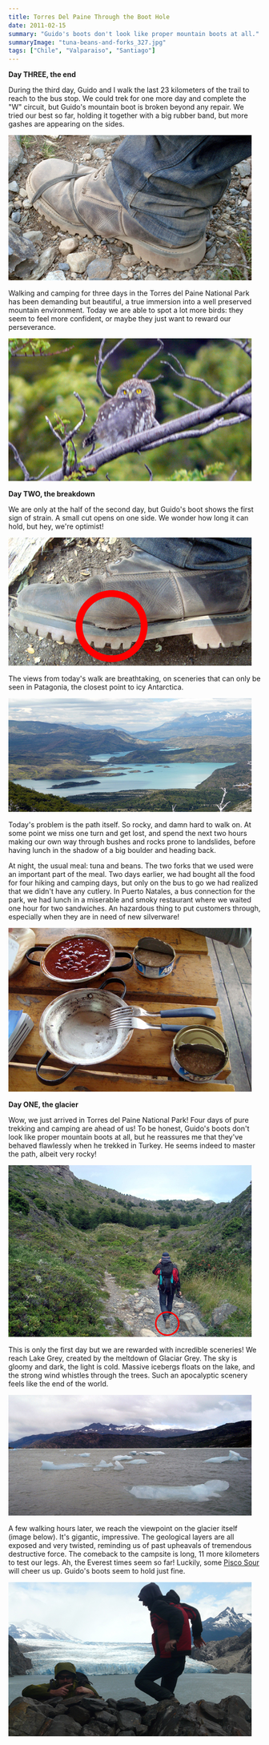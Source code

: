 ```yaml
---
title: Torres Del Paine Through the Boot Hole
date: 2011-02-15
summary: "Guido's boots don't look like proper mountain boots at all."
summaryImage: "tuna-beans-and-forks_327.jpg"
tags: ["Chile", "Valparaiso", "Santiago"]
---
```


**Day THREE, the end**

During the third day, Guido and I walk the last 23 kilometers of the trail to reach to the bus stop. We could trek for one more day and complete the "W" circuit, but Guido's mountain boot is broken beyond any repair. We tried our best so far, holding it together with a big rubber band, but more gashes are appearing on the sides. 

![](mountain-boot-last_290.jpg)

Walking and camping for three days in the Torres del Paine National Park has been demanding but beautiful, a true immersion into a well preserved mountain environment. Today we are able to spot a lot more birds: they seem to feel more confident, or maybe they just want to reward our perseverance.

![](owl-in-torres-del-paine_285.jpg)

**Day TWO, the breakdown**

We are only at the half of the second day, but Guido's boot shows the first sign of strain. A small cut opens on one side. We wonder how long it can hold, but hey, we're optimist!

![](broken-mountain-boot_256.jpg)

The views from today's walk are breathtaking, on sceneries that can only be seen in Patagonia, the closest point to icy Antarctica. 

![](torres-del-paine-view_227.jpg)

Today's problem is the path itself. So rocky, and damn hard to walk on. At some point we miss one turn and get lost, and spend the next two hours making our own way through bushes and rocks prone to landslides, before having lunch in the shadow of a big boulder and heading back.

At night, the usual meal: tuna and beans. The two forks that we used were an important part of the meal. Two days earlier, we had bought all the food for four hiking and camping days, but only on the bus to go we had realized that we didn't have any cutlery. In Puerto Natales, a bus connection for the park, we had lunch in a miserable and smoky restaurant where we waited one hour for two sandwiches. An hazardous thing to put customers through, especially when they are in need of new silverware!

![](tuna-beans-and-forks_327.jpg)

**Day ONE, the glacier**

Wow, we just arrived in Torres del Paine National Park! Four days of pure trekking and camping are ahead of us! To be honest, Guido's boots don't look like proper mountain boots at all, but he reassures me that they've behaved flawlessly when he trekked in Turkey. He seems indeed to master the path, albeit very rocky!

![](mountain-boot-still-good_343.jpg)

This is only the first day but we are rewarded with incredible sceneries! We reach Lake Grey, created by the meltdown of Glaciar Grey. The sky is gloomy and dark, the light is cold. Massive icebergs floats on the lake, and the strong wind whistles through the trees. Such an apocalyptic scenery feels like the end of the world.

![](torres-del-paine-lake-grey_241.jpg)

A few walking hours later, we reach the viewpoint on the glacier itself (image below). It's gigantic, impressive. The geological layers are all exposed and very twisted, reminding us of past upheavals of tremendous destructive force. 
The comeback to the campsite is long, 11 more kilometers to test our legs. Ah, the Everest times seem so far! Luckily, some [Pisco Sour](http://eatwineblog.com/2009/07/17/pisco-sour-chile-and-perus-iconic-drink/) will cheer us up. Guido's boots seem to hold just fine.

![](glacier-grey-view_308.jpg)
